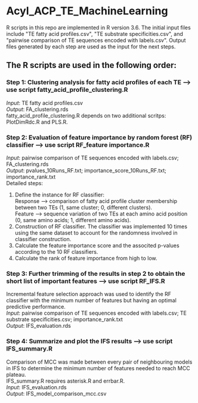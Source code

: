 # Acyl_ACP_TE_MachineLearning
R scripts in this repo are implemented in R version 3.6.
The initial input files include "TE fatty acid profiles.csv", "TE substrate specificities.csv", and "pairwise comparison of TE sequences encoded with labels.csv". Output files generated by each step are used as the input for the next steps.
## The R scripts are used in the following order:
### Step 1: Clustering analysis for fatty acid profiles of each TE --> use script fatty_acid_profile_clustering.R
*Input*: TE fatty acid profiles.csv <br>
*Output*: FA_clustering.rds <br>
fatty_acid_profile_clustering.R depends on two additional scritps: PlotDimRdc.R and PLS.R.
### Step 2: Evaluation of feature importance by random forest (RF) classifier --> use script RF_feature importance.R
*Input*: pairwise comparison of TE sequences encoded with labels.csv; FA_clustering.rds <br>
*Output*: pvalues_10Runs_RF.txt; importance_score_10Runs_RF.txt; importance_rank.txt <br>
Detailed steps:<br>
1. Define the instance for RF classifier:<br> Response --> comparison of fatty acid profile cluster membership between two TEs (1, same cluster; 0, different clusters).<br> Feature --> sequence variation of two TEs at each amino acid position (0, same amino acids; 1, different amino acids).
3. Construction of RF classifier. The classifier was implemented 10 times using the same dataset to account for the randomness involved in classifier construction.
4. Calculate the feature importance score and the associted p-values according to the 10 RF classifiers.
5. Calculate the rank of feature importance from high to low.

### Step 3: Further trimming of the results in step 2 to obtain the short list of important features --> use script RF_IFS.R
Incremental feature selection approach was used to identify the RF classifier with the minimum number of features but having an optimal predictive performance. <br>
*Input*: pairwise comparison of TE sequences encoded with labels.csv; TE substrate specificities.csv; importance_rank.txt <br>
*Output*: IFS_evaluation.rds<br>

### Step 4: Summarize and plot the IFS results --> use script IFS_summary.R
Comparison of MCC was made between every pair of neighbouring models in IFS to determine the minimum number of features needed to reach MCC plateau.<br>
IFS_summary.R requires asterisk.R and errbar.R.<br>
*Input*: IFS_evaluation.rds<br>
*Output*: IFS_model_comparison_mcc.csv<br>
